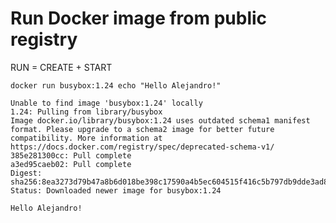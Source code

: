 # Run Docker image from public registry

RUN = CREATE + START

    docker run busybox:1.24 echo "Hello Alejandro!"

    Unable to find image 'busybox:1.24' locally
    1.24: Pulling from library/busybox
    Image docker.io/library/busybox:1.24 uses outdated schema1 manifest format. Please upgrade to a schema2 image for better future compatibility. More information at https://docs.docker.com/registry/spec/deprecated-schema-v1/
    385e281300cc: Pull complete 
    a3ed95caeb02: Pull complete 
    Digest: sha256:8ea3273d79b47a8b6d018be398c17590a4b5ec604515f416c5b797db9dde3ad8
    Status: Downloaded newer image for busybox:1.24

    Hello Alejandro!
